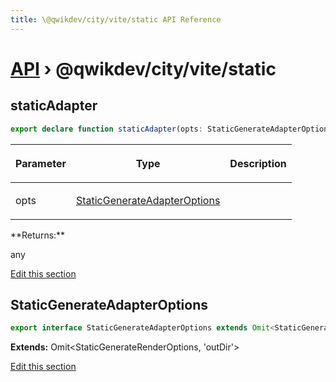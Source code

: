 ```yaml
---
title: \@qwikdev/city/vite/static API Reference
---
```


# [API](/api) &rsaquo; @qwikdev/city/vite/static

## staticAdapter

```typescript
export declare function staticAdapter(opts: StaticGenerateAdapterOptions): any;
```

<table><thead><tr><th>

Parameter

</th><th>

Type

</th><th>

Description

</th></tr></thead>
<tbody><tr><td>

opts

</td><td>

[StaticGenerateAdapterOptions](#staticgenerateadapteroptions)

</td><td>

</td></tr>
</tbody></table>
**Returns:**

any

[Edit this section](https://github.com/QwikDev/qwik/tree/main/packages/qwik-city/src/adapters/static/vite/index.ts)

## StaticGenerateAdapterOptions

```typescript
export interface StaticGenerateAdapterOptions extends Omit<StaticGenerateRenderOptions, 'outDir'>
```

**Extends:** Omit&lt;StaticGenerateRenderOptions, 'outDir'&gt;

[Edit this section](https://github.com/QwikDev/qwik/tree/main/packages/qwik-city/src/adapters/static/vite/index.ts)
